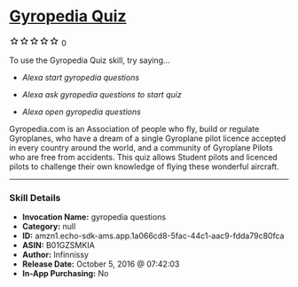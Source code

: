 # [Gyropedia Quiz](http://alexa.amazon.com/#skills/amzn1.echo-sdk-ams.app.1a066cd8-5fac-44c1-aac9-fdda79c80fca)
![0 stars](../../images/ic_star_border_black_18dp_1x.png)![0 stars](../../images/ic_star_border_black_18dp_1x.png)![0 stars](../../images/ic_star_border_black_18dp_1x.png)![0 stars](../../images/ic_star_border_black_18dp_1x.png)![0 stars](../../images/ic_star_border_black_18dp_1x.png) 0

To use the Gyropedia Quiz skill, try saying...

* *Alexa start gyropedia questions*

* *Alexa ask gyropedia questions to start quiz*

* *Alexa open gyropedia questions*

Gyropedia.com is an Association of people who fly, build or regulate Gyroplanes, who have a dream of a single Gyroplane pilot licence accepted in every country around the world, and a community of Gyroplane Pilots who are free from accidents. This quiz allows Student pilots and licenced pilots to challenge their own knowledge of flying these wonderful aircraft.

***

### Skill Details

* **Invocation Name:** gyropedia questions
* **Category:** null
* **ID:** amzn1.echo-sdk-ams.app.1a066cd8-5fac-44c1-aac9-fdda79c80fca
* **ASIN:** B01GZSMKIA
* **Author:** Infinnissy
* **Release Date:** October 5, 2016 @ 07:42:03
* **In-App Purchasing:** No
